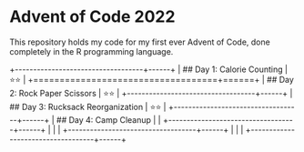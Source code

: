 # Advent of Code 2022

This repository holds my code for my first ever Advent of Code, done completely in the R programming language. 

+-----------------------------------+------+
| ## Day 1: Calorie Counting        | ⭐⭐ |
+===================================+======+
| ## Day 2: Rock Paper Scissors     | ⭐⭐ |
+-----------------------------------+------+
| ## Day 3: Rucksack Reorganization | ⭐⭐ |
+-----------------------------------+------+
| ## Day 4: Camp Cleanup            |      |
+-----------------------------------+------+
|                                   |      |
+-----------------------------------+------+
|                                   |      |
+-----------------------------------+------+
